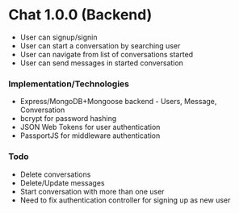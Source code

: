 # Chat 1.0.0 (Backend)
- User can signup/signin
- User can start a conversation by searching user
- User can navigate from list of conversations started
- User can send messages in started conversation

### Implementation/Technologies
- Express/MongoDB+Mongoose backend - Users, Message, Conversation
- bcrypt for password hashing
- JSON Web Tokens for user authentication
- PassportJS for middleware authentication

### Todo
- Delete conversations
- Delete/Update messages
- Start conversation with more than one user
- Need to fix authentication controller for signing up as new user
